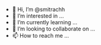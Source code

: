 - 👋 Hi, I’m @smitrachh
- 👀 I’m interested in ...
- 🌱 I’m currently learning ...
- 💞️ I’m looking to collaborate on ...
- 📫 How to reach me ...

<!---
smitrachh/smitrachh is a ✨ special ✨ repository because its `README.md` (this file) appears on your GitHub profile.
You can click the Preview link to take a look at your changes.
--->

